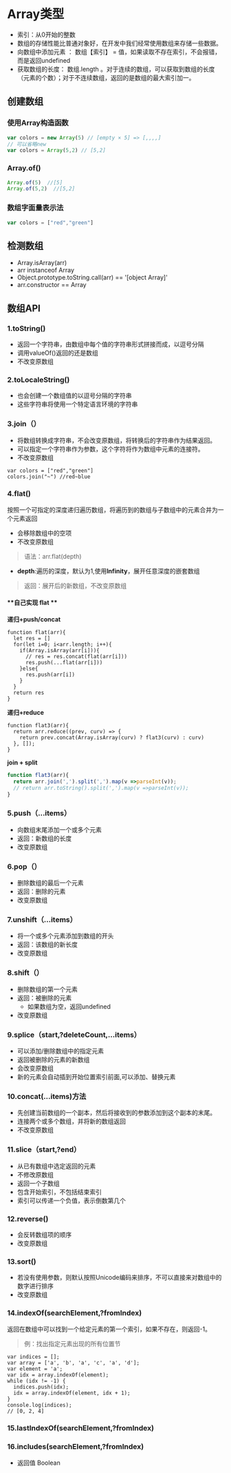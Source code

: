 # Array类型
- 索引：从0开始的整数
- 数组的存储性能比普通对象好，在开发中我们经常使用数组来存储一些数据。
- 向数组中添加元素 ： 数组【索引】 = 值，如果读取不存在索引，不会报错，而是返回undefined
- 获取数组的长度： 数组.length 。对于连续的数组，可以获取到数组的长度（元素的个数）；对于不连续数组，返回的是数组的最大索引加一。
## 创建数组
### 使用Array构造函数
```js
var colors = new Array(5) // [empty × 5] => [,,,,]
// 可以省略new
var colors = Array(5,2) // [5,2]
```
### Array.of()
```js
Array.of(5)  //[5]
Array.of(5,2)  //[5,2]
```
### 数组字面量表示法
```js
var colors = ["red","green"]
```
## 检测数组
- Array.isArray(arr)
- arr instanceof Array
- Object.prototype.toString.call(arr) == '[object Array]'
- arr.constructor == Array

## 数组API
### 1.toString()  
- 返回一个字符串，由数组中每个值的字符串形式拼接而成，以逗号分隔
- 调用valueOf()返回的还是数组
- 不改变原数组
### 2.toLocaleString()  
- 也会创建一个数组值的以逗号分隔的字符串
- 这些字符串将使用一个特定语言环境的字符串

### 3.join（）  
- 将数组转换成字符串，不会改变原数组，将转换后的字符串作为结果返回。
- 可以指定一个字符串作为参数，这个字符将作为数组中元素的连接符。
- 不改变原数组
```
var colors = ["red","green"]
colors.join("~") //red~blue
```
### 4.flat()  
按照一个可指定的深度递归遍历数组，将遍历到的数组与子数组中的元素合并为一个元素返回
- 会移除数组中的空项
- 不改变原数组
> 语法：arr.flat(depth)
- **depth**:遍历的深度，默认为1,使用**Infinity**，展开任意深度的嵌套数组
> 返回：展开后的新数组，不改变原数组

#### **自己实现 flat **
**递归+push/concat**
``` JS
function flat(arr){
  let res = []  
  for(let i=0; i<arr.length; i++){
    if(Array.isArray(arr[i])){
      // res = res.concat(flat(arr[i]))
      res.push(...flat(arr[i]))
    }else{
      res.push(arr[i])  
    }
  }
  return res
}
```
**递归+reduce**
```JS
function flat3(arr){
  return arr.reduce((prev, curv) => {
    return prev.concat(Array.isArray(curv) ? flat3(curv) : curv)
  }, []);
}
```
**join + split**
```js
function flat3(arr){
  return arr.join(',').split(',').map(v =>parseInt(v));
  // return arr.toString().split(',').map(v =>parseInt(v));
}
```


### 5.push（...items）
- 向数组末尾添加一个或多个元素
- 返回：新数组的长度
- 改变原数组
### 6.pop（）
- 删除数组的最后一个元素
- 返回：删除的元素
- 改变原数组
### 7.unshift（...items）
- 将一个或多个元素添加到数组的开头
- 返回：该数组的新长度
- 改变原数组
### 8.shift（）
- 删除数组的第一个元素
- 返回：被删除的元素
  - 如果数组为空，返回undefined
- 改变原数组
### 9.splice（start,?deleteCount,...items）
- 可以添加/删除数组中的指定元素
- 返回被删除的元素的新数组
- 会改变原数组
- 新的元素会自动插到开始位置索引前面,可以添加、替换元素

### 10.concat(...items)方法
- 先创建当前数组的一个副本，然后将接收到的参数添加到这个副本的末尾。
- 连接两个或多个数组，并将新的数组返回
- 不改变原数组

### 11.slice（start,?end）
- 从已有数组中选定返回的元素
- 不修改原数组
- 返回一个子数组
- 包含开始索引，不包括结束索引
- 索引可以传递一个负值，表示倒数第几个

### 12.reverse()
- 会反转数组项的顺序
- 改变原数组

### 13.sort()
- 若没有使用参数，则默认按照Unicode编码来排序，不可以直接来对数组中的数字进行排序
- 改变原数组  

### 14.indexOf(searchElement,?fromIndex)
返回在数组中可以找到一个给定元素的第一个索引，如果不存在，则返回-1。

> 例：找出指定元素出现的所有位置节
```
var indices = [];
var array = ['a', 'b', 'a', 'c', 'a', 'd'];
var element = 'a';
var idx = array.indexOf(element);
while (idx != -1) {
  indices.push(idx);
  idx = array.indexOf(element, idx + 1);
}
console.log(indices);
// [0, 2, 4]
```

### 15.lastIndexOf(searchElement,?fromIndex)

### 16.includes(searchElement,?fromIndex)
- 返回值 Boolean
